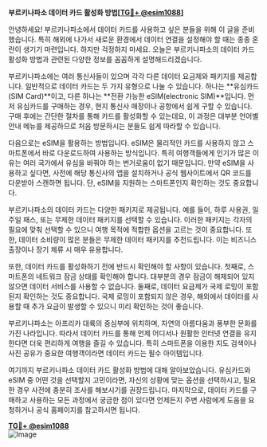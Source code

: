 **부르키나파소 데이터 카드 활성화 방법[[TG💪+ @esim1088](https://t.me/s/esim1088)]**

안녕하세요! 부르키나파소에서 데이터 카드를 사용하고 싶은 분들을 위해 이 글을 준비했습니다. 특히 해외에 나가서 새로운 환경에서 데이터 연결을 설정해야 할 때는 종종 혼란이 생기기 마련입니다. 하지만 걱정하지 마세요. 오늘은 부르키나파소의 데이터 카드 활성화 방법과 관련된 다양한 정보를 꼼꼼하게 설명해드리겠습니다.

부르키나파소에는 여러 통신사들이 있으며 각각 다른 데이터 요금제와 패키지를 제공합니다. 일반적으로 데이터 카드는 두 가지 유형으로 나눌 수 있습니다. 하나는 **유심카드(SIM Card)**이고, 다른 하나는 **전환 가능한 eSIM(electronic SIM)**입니다. 먼저 유심카드를 구매하는 경우, 현지 통신사 매장이나 공항에서 쉽게 구할 수 있습니다. 구매 후에는 간단한 절차를 통해 카드를 활성화할 수 있는데요, 이 과정은 대부분 언어별 안내 메뉴를 제공하므로 처음 방문하시는 분들도 쉽게 따라할 수 있습니다.

다음으로는 eSIM을 활용하는 방법입니다. eSIM은 물리적인 카드를 사용하지 않고 스마트폰에서 바로 다운로드하여 사용하는 방식입니다. 특히 여행객들에게 인기가 많은 이유는 여러 국가에서 유심을 바꿔야 하는 번거로움이 없기 때문입니다. 만약 eSIM을 사용하고 싶다면, 사전에 해당 통신사의 앱을 설치하거나 공식 웹사이트에서 QR 코드를 다운받아 스캔하면 됩니다. 단, eSIM을 지원하는 스마트폰인지 확인하는 것도 중요합니다.

부르키나파소의 데이터 카드는 다양한 패키지로 제공됩니다. 예를 들어, 하루 사용권, 일주일 패스, 또는 무제한 데이터 패키지를 선택할 수 있습니다. 이러한 패키지는 각자의 필요에 맞춰 선택할 수 있으니 여행 목적에 적합한 옵션을 고르는 것이 중요합니다. 또한, 데이터 소비량이 많은 분들은 무제한 데이터 패키지를 추천드립니다. 이는 비즈니스 출장이나 장기 체류 시 매우 유용합니다.

또한, 데이터 카드를 활성화하기 전에 반드시 확인해야 할 사항이 있습니다. 첫째로, 스마트폰의 네트워크 잠금 상태를 확인해야 합니다. 대부분의 경우 잠금이 해제되어 있지 않으면 데이터 서비스를 사용할 수 없습니다. 둘째로, 데이터 요금제가 국제 로밍이 포함된지 확인하는 것도 중요합니다. 국제 로밍이 포함되지 않은 경우, 해외에서 데이터를 사용할 때 추가 요금이 발생할 수 있으니 미리 확인하는 것이 좋습니다.

부르키나파소는 아프리카 대륙의 중심부에 위치하며, 자연의 아름다움과 풍부한 문화를 가진 나라입니다. 따라서 데이터 카드를 통해 언제 어디서나 원활한 인터넷 연결을 유지한다면 더욱 편리하게 여행을 즐길 수 있습니다. 특히 스마트폰을 이용한 지도 검색이나 사진 공유가 중요한 여행객이라면 데이터 카드는 필수 아이템입니다.

여기까지 부르키나파소 데이터 카드 활성화 방법에 대해 알아보았습니다. 유심카드와 eSIM 중 어떤 것을 선택할지 고민이라면, 자신의 상황에 맞는 옵션을 선택하시고, 필요한 경우 사전에 충분히 조사를 해보시기를 권장드립니다. 마지막으로, 데이터 카드를 구매하고 사용하는 모든 과정에서 궁금한 점이 있다면 언제든지 주변 사람에게 도움을 요청하거나 공식 홈페이지를 참고하시면 됩니다.

**[TG💪+ @esim1088](https://t.me/s/esim1088)**  
![Image](https://i.postimg.cc/Y0z9fWf4/image.png)